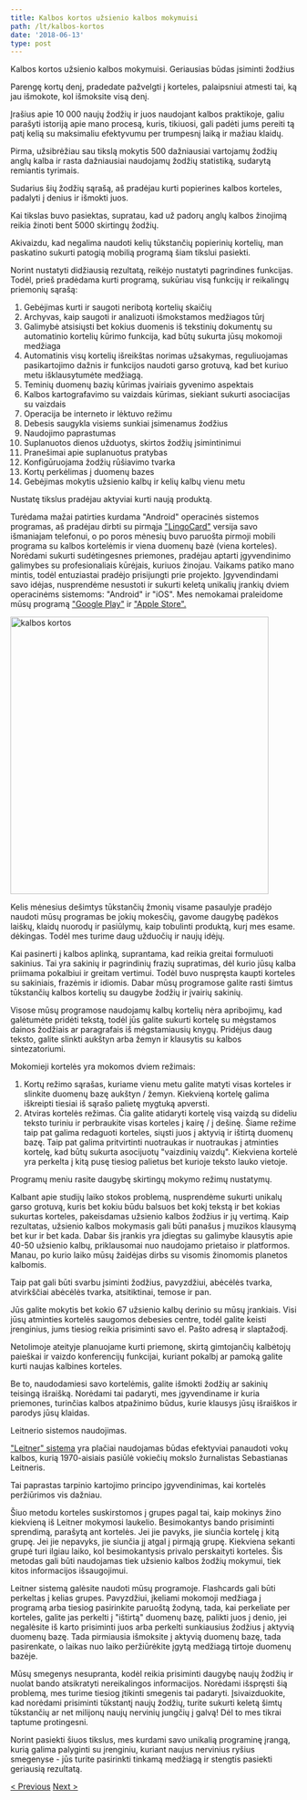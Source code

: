 ```yaml
---
title: Kalbos kortos užsienio kalbos mokymuisi
path: /lt/kalbos-kortos
date: '2018-06-13'
type: post
---
```


Kalbos kortos užsienio kalbos mokymuisi. Geriausias būdas įsiminti žodžius

Parengę kortų denį, pradedate pažvelgti į korteles, palaipsniui atmesti tai, ką jau išmokote, kol išmoksite visą denį.

Įrašius apie 10 000 naujų žodžių ir juos naudojant kalbos praktikoje, galiu parašyti istoriją apie mano procesą, kuris, tikiuosi, gali padėti jums pereiti tą patį kelią su maksimaliu efektyvumu per trumpesnį laiką ir mažiau klaidų.

Pirma, užsibrėžiau sau tikslą mokytis 500 dažniausiai vartojamų žodžių anglų kalba ir rasta dažniausiai naudojamų žodžių statistiką, sudarytą remiantis tyrimais.

Sudarius šių žodžių sąrašą, aš pradėjau kurti popierines kalbos korteles, padalyti į denius ir išmokti juos.

Kai tikslas buvo pasiektas, supratau, kad už padorų anglų kalbos žinojimą reikia žinoti bent 5000 skirtingų žodžių.

Akivaizdu, kad negalima naudoti kelių tūkstančių popierinių kortelių, man paskatino sukurti patogią mobilią programą šiam tikslui pasiekti.

Norint nustatyti didžiausią rezultatą, reikėjo nustatyti pagrindines funkcijas. Todėl, prieš pradėdama kurti programą, sukūriau visą funkcijų ir reikalingų priemonių sąrašą:

1. Gebėjimas kurti ir saugoti neribotą kortelių skaičių
2. Archyvas, kaip saugoti ir analizuoti išmokstamos medžiagos tūrį
3. Galimybė atsisiųsti bet kokius duomenis iš tekstinių dokumentų su automatinio kortelių kūrimo funkcija, kad būtų sukurta jūsų mokomoji medžiaga
4. Automatinis visų kortelių išreikštas norimas užsakymas, reguliuojamas pasikartojimo dažnis ir funkcijos naudoti garso grotuvą, kad bet kuriuo metu išklausytumėte medžiagą.
5. Teminių duomenų bazių kūrimas įvairiais gyvenimo aspektais
6. Kalbos kartografavimo su vaizdais kūrimas, siekiant sukurti asociacijas su vaizdais
7. Operacija be interneto ir lėktuvo režimu
8. Debesis saugykla visiems sunkiai įsimenamus žodžius
9. Naudojimo paprastumas
10. Suplanuotos dienos užduotys, skirtos žodžių įsimintinimui
11. Pranešimai apie suplanuotus pratybas
12. Konfigūruojama žodžių rūšiavimo tvarka
13. Kortų perkėlimas į duomenų bazes
14. Gebėjimas mokytis užsienio kalbų ir kelių kalbų vienu metu

Nustatę tikslus pradėjau aktyviai kurti naują produktą.

Turėdama mažai patirties kurdama "Android" operacinės sistemos programas, aš pradėjau dirbti su pirmąja <a href="https://lingocard.com" target="_blank" rel="noopener">"LingoCard"</a> versija savo išmaniajam telefonui, o po poros mėnesių buvo paruošta pirmoji mobili programa su kalbos kortelėmis ir viena duomenų bazė (viena korteles). Norėdami sukurti sudėtingesnes priemones, pradėjau aptarti įgyvendinimo galimybes su profesionaliais kūrėjais, kuriuos žinojau. Vaikams patiko mano mintis, todėl entuziastai pradėjo prisijungti prie projekto. Įgyvendindami savo idėjas, nusprendėme nesustoti ir sukurti keletą unikalių įrankių dviem operacinėms sistemoms: "Android" ir "iOS". Mes nemokamai praleidome mūsų programą <a href="https://play.google.com/store/apps/details?id=com.lingocard.lingocard" target="_blank" rel="noopener">"Google Play"</a> ir <a href="https://itunes.apple.com/us/app/lingocard/id1217076835?mt=8" target="_blank" rel="noopener">"Apple Store".</a>

<img class="aligncenter wp-image-7109" src="../images/2018/05/LingoCard-play.png" alt="kalbos kortos" width="453" height="487" />

Kelis mėnesius dešimtys tūkstančių žmonių visame pasaulyje pradėjo naudoti mūsų programas be jokių mokesčių, gavome daugybę padėkos laiškų, klaidų nuorodų ir pasiūlymų, kaip tobulinti produktą, kurį mes esame. dėkingas. Todėl mes turime daug užduočių ir naujų idėjų.

Kai pasinerti į kalbos aplinką, suprantama, kad reikia greitai formuluoti sakinius. Tai yra sakinių ir pagrindinių frazių supratimas, dėl kurio jūsų kalba priimama pokalbiui ir greitam vertimui. Todėl buvo nuspręsta kaupti korteles su sakiniais, frazėmis ir idiomis. Dabar mūsų programose galite rasti šimtus tūkstančių kalbos kortelių su daugybe žodžių ir įvairių sakinių.

Visose mūsų programose naudojamų kalbų kortelių nėra apribojimų, kad galėtumėte pridėti tekstą, todėl jūs galite sukurti kortelę su mėgstamos dainos žodžiais ar paragrafais iš mėgstamiausių knygų. Pridėjus daug teksto, galite slinkti aukštyn arba žemyn ir klausytis su kalbos sintezatoriumi.

Mokomieji kortelės yra mokomos dviem režimais:

1. Kortų režimo sąrašas, kuriame vienu metu galite matyti visas korteles ir slinkite duomenų bazę aukštyn / žemyn. Kiekvieną kortelę galima iškreipti tiesiai iš sąrašo palietę mygtuką apversti.
2. Atviras kortelės režimas. Čia galite atidaryti kortelę visą vaizdą su dideliu teksto turiniu ir perbraukite visas korteles į kairę / į dešinę. Šiame režime taip pat galima redaguoti korteles, siųsti juos į aktyvią ir ištirtą duomenų bazę. Taip pat galima pritvirtinti nuotraukas ir nuotraukas į atminties kortelę, kad būtų sukurta asocijuotų "vaizdinių vaizdų". Kiekviena kortelė yra perkelta į kitą pusę tiesiog palietus bet kurioje teksto lauko vietoje.

Programų meniu rasite daugybę skirtingų mokymo režimų nustatymų.

Kalbant apie studijų laiko stokos problemą, nusprendėme sukurti unikalų garso grotuvą, kuris bet kokiu būdu balsuos bet kokį tekstą ir bet kokias sukurtas korteles, pakeisdamas užsienio kalbos žodžius ir jų vertimą. Kaip rezultatas, užsienio kalbos mokymasis gali būti panašus į muzikos klausymą bet kur ir bet kada. Dabar šis įrankis yra įdiegtas su galimybe klausytis apie 40-50 užsienio kalbų, priklausomai nuo naudojamo prietaiso ir platformos. Manau, po kurio laiko mūsų žaidėjas dirbs su visomis žinomomis planetos kalbomis.

Taip pat gali būti svarbu įsiminti žodžius, pavyzdžiui, abėcėlės tvarka, atvirkščiai abėcėlės tvarka, atsitiktinai, temose ir pan.

Jūs galite mokytis bet kokio 67 užsienio kalbų derinio su mūsų įrankiais. Visi jūsų atminties kortelės saugomos debesies centre, todėl galite keisti įrenginius, jums tiesiog reikia prisiminti savo el. Pašto adresą ir slaptažodį.

Netolimoje ateityje planuojame kurti priemonę, skirtą gimtojančių kalbėtojų paieškai ir vaizdo konferencijų funkcijai, kuriant pokalbį ar pamoką galite kurti naujas kalbines korteles.

Be to, naudodamiesi savo kortelėmis, galite išmokti žodžių ar sakinių teisingą išraišką. Norėdami tai padaryti, mes įgyvendiname ir kuria priemones, turinčias kalbos atpažinimo būdus, kurie klausys jūsų išraiškos ir parodys jūsų klaidas.

Leitnerio sistemos naudojimas.

<a href="https://en.wikipedia.org/wiki/Leitner_system" target="_blank" rel="noopener">"Leitner" sistema</a> yra plačiai naudojamas būdas efektyviai panaudoti vokų kalbos, kurią 1970-aisiais pasiūlė vokiečių mokslo žurnalistas Sebastianas Leitneris.

Tai paprastas tarpinio kartojimo principo įgyvendinimas, kai kortelės peržiūrimos vis dažniau.

Šiuo metodu korteles suskirstomos į grupes pagal tai, kaip mokinys žino kiekvieną iš Leitner mokymosi laukelio. Besimokantys bando prisiminti sprendimą, parašytą ant kortelės. Jei jie pavyks, jie siunčia kortelę į kitą grupę. Jei jie nepavyks, jie siunčia jį atgal į pirmąją grupę. Kiekviena sekanti grupė turi ilgiau laiko, kol besimokantysis privalo perskaityti korteles. Šis metodas gali būti naudojamas tiek užsienio kalbos žodžių mokymui, tiek kitos informacijos išsaugojimui.

Leitner sistemą galėsite naudoti mūsų programoje. Flashcards gali būti perkeltas į kelias grupes. Pavyzdžiui, įkeliami mokomoji medžiaga į programą arba tiesiog pasirinkite paruoštą žodyną, tada, kai perkeliate per korteles, galite jas perkelti į "ištirtą" duomenų bazę, palikti juos į denio, jei negalėsite iš karto prisiminti juos arba perkelti sunkiausius žodžius į aktyvią duomenų bazę. Tada pirmiausia išmoksite į aktyvią duomenų bazę, tada pasirenkate, o laikas nuo laiko peržiūrėkite įgytą medžiagą tirtoje duomenų bazėje.

Mūsų smegenys nesupranta, kodėl reikia prisiminti daugybę naujų žodžių ir nuolat bando atsikratyti nereikalingos informacijos. Norėdami išspręsti šią problemą, mes turime tiesiog įtikinti smegenis tai padaryti. Įsivaizduokite, kad norėdami prisiminti tūkstantį naujų žodžių, turite sukurti keletą šimtų tūkstančių ar net milijonų naujų nervinių jungčių į galvą! Dėl to mes tikrai taptume protingesni.

Norint pasiekti šiuos tikslus, mes kurdami savo unikalią programinę įrangą, kurią galima palyginti su įrenginiu, kuriant naujus nervinius ryšius smegenyse - jūs turite pasirinkti tinkamą medžiagą ir stengtis pasiekti geriausią rezultatą.

<a href="/lt/kaip-greitai-mokytis-anglu-kalbos">< Previous</a> <a href="/lt/kaip-pagerinti-zodyna">Next ></a>
